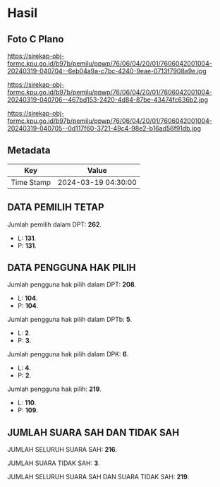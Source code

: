 # Hasil

## Foto C Plano

https://sirekap-obj-formc.kpu.go.id/b97b/pemilu/ppwp/76/06/04/20/01/7606042001004-20240319-040704--6eb04a9a-c7bc-4240-9eae-0713f7908a9e.jpg

https://sirekap-obj-formc.kpu.go.id/b97b/pemilu/ppwp/76/06/04/20/01/7606042001004-20240319-040706--467bd153-2420-4d84-87be-43474fc636b2.jpg

https://sirekap-obj-formc.kpu.go.id/b97b/pemilu/ppwp/76/06/04/20/01/7606042001004-20240319-040705--0d117f60-3721-49c4-98e2-b16ad56f91db.jpg


## Metadata

| Key        | Value               |
| ---------- | ------------------- |
| Time Stamp | 2024-03-19 04:30:00 |


## DATA PEMILIH TETAP

Jumlah pemilih dalam DPT: **262**.
 * L: **131**.
 * P: **131**.

## DATA PENGGUNA HAK PILIH

Jumlah pengguna hak pilih dalam DPT: **208**.
 * L: **104**.
 * P: **104**.

Jumlah pengguna hak pilih dalam DPTb: **5**.
 * L: **2**.
 * P: **3**.

Jumlah pengguna hak pilih dalam DPK: **6**.
 * L: **4**.
 * P: **2**.

Jumlah pengguna hak pilih: **219**.
 * L: **110**.
 * P: **109**.

## JUMLAH SUARA SAH DAN TIDAK SAH

JUMLAH SELURUH SUARA SAH: **216**.

JUMLAH SUARA TIDAK SAH: **3**.

JUMLAH SELURUH SUARA SAH DAN SUARA TIDAK SAH: **219**.


